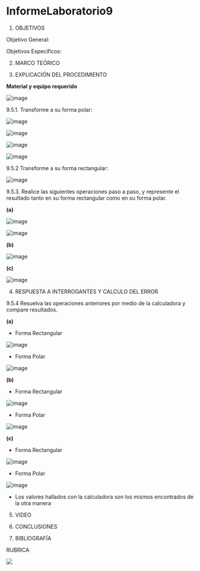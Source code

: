 # InformeLaboratorio9

1. OBJETIVOS

Objetivo General:

Objetivos Específicos:  

2. MARCO TEÓRICO 

3. EXPLICACIÓN DEL PROCEDIMIENTO

**Material y equipo requerido**

![image](https://user-images.githubusercontent.com/93734334/155430840-4e60ffb7-ce91-4ead-82d4-0edcb62583e5.png)

9.5.1. Transforme a su forma polar:

![image](https://user-images.githubusercontent.com/93734334/155441948-0255aadf-3d77-43b8-b4f9-5a9ef7eddf14.png)

![image](https://user-images.githubusercontent.com/93734334/155446386-c56c3b12-6ce2-47ec-bfd8-735775b2159c.png)

![image](https://user-images.githubusercontent.com/93734334/155447178-a7fa5028-1c5c-4877-9274-ade295ce5b58.png)

![image](https://user-images.githubusercontent.com/93734334/155448601-3f5126e0-05d0-41ba-8fd4-2a655486d961.png)

9.5.2 Transforme a su forma rectangular:

![image](https://user-images.githubusercontent.com/93734334/155452142-b9bc24f3-9238-4cce-9ab8-2d90ba36db0f.png)

9.5.3. Realice las siguientes operaciones paso a paso, y represente el resultado tanto en su
forma rectangular como en su forma polar.

**(a)**

![image](https://user-images.githubusercontent.com/93734334/155456060-c9290503-d92f-454f-a11c-bffd8f37e7d8.png)

![image](https://user-images.githubusercontent.com/93734334/155456959-f5f81ce1-5761-4f77-bfce-75aab58d3883.png)

**(b)**

![image](https://user-images.githubusercontent.com/93734334/155460931-e3005f07-2851-4dad-b8a5-c69402958568.png)

**(c)**

![image](https://user-images.githubusercontent.com/93734334/155464170-7ccc3e34-d079-4760-ab36-90f422f739a5.png)

4. RESPUESTA A INTERROGANTES Y CALCULO DEL ERROR

9.5.4 Resuelva las operaciones anteriores por medio de la calculadora y compare
resultados.

**(a)**

* Forma Rectangular

![image](https://user-images.githubusercontent.com/93734334/155452796-0b3f7242-cc2d-42cd-b40d-4a4abf1f61c6.png)

* Forma Polar

![image](https://user-images.githubusercontent.com/93734334/155452941-e749ac5d-a486-43f6-adf2-73b159844fae.png)

**(b)**

* Forma Rectangular

![image](https://user-images.githubusercontent.com/93734334/155453297-94dcf084-fece-4207-a984-45610aeb3ea8.png)

* Forma Polar

![image](https://user-images.githubusercontent.com/93734334/155453364-2835a0ed-4097-4035-8900-4ba4e22c913e.png)

**(c)**

* Forma Rectangular

![image](https://user-images.githubusercontent.com/93734334/155453500-230ffaf7-1d78-4c03-ae93-82a981403acb.png)

* Forma Polar

![image](https://user-images.githubusercontent.com/93734334/155453538-f323dc40-eec2-4701-b079-66d34fec9fae.png)

* Los valores hallados con la calculadora son los mismos encontrados de la otra manera

5. VIDEO

6. CONCLUSIONES

7. BIBLIOGRAFÍA

RUBRICA

![](https://github.com/doalulema/InformeLaboratorio/blob/main/Laboratorio.png)

